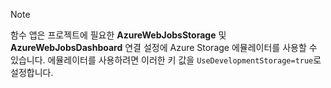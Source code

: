 >[!Note]
> 함수 앱은 프로젝트에 필요한 **AzureWebJobsStorage** 및 **AzureWebJobsDashboard** 연결 설정에 Azure Storage 에뮬레이터를 사용할 수 있습니다. 에뮬레이터를 사용하려면 이러한 키 값을 `UseDevelopmentStorage=true`로 설정합니다. 
